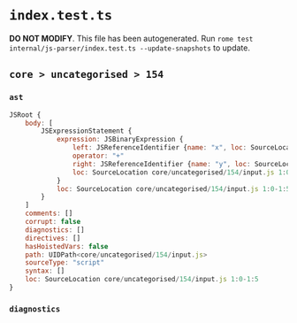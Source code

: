 # `index.test.ts`

**DO NOT MODIFY**. This file has been autogenerated. Run `rome test internal/js-parser/index.test.ts --update-snapshots` to update.

## `core > uncategorised > 154`

### `ast`

```javascript
JSRoot {
	body: [
		JSExpressionStatement {
			expression: JSBinaryExpression {
				left: JSReferenceIdentifier {name: "x", loc: SourceLocation core/uncategorised/154/input.js 1:0-1:1 (x)}
				operator: "+"
				right: JSReferenceIdentifier {name: "y", loc: SourceLocation core/uncategorised/154/input.js 1:4-1:5 (y)}
				loc: SourceLocation core/uncategorised/154/input.js 1:0-1:5
			}
			loc: SourceLocation core/uncategorised/154/input.js 1:0-1:5
		}
	]
	comments: []
	corrupt: false
	diagnostics: []
	directives: []
	hasHoistedVars: false
	path: UIDPath<core/uncategorised/154/input.js>
	sourceType: "script"
	syntax: []
	loc: SourceLocation core/uncategorised/154/input.js 1:0-1:5
}
```

### `diagnostics`

```

```
